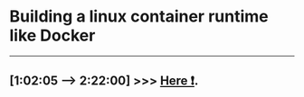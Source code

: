 #  Building a linux container runtime like Docker
--- 

## [1:02:05 --> 2:22:00] >>> [Here ❗️](https://www.facebook.com/TunisianJS/videos/526470824729308/).